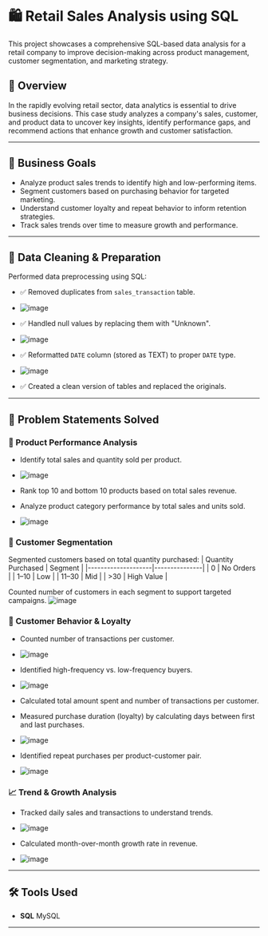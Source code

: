 # 🛍️ Retail Sales Analysis using SQL

This project showcases a comprehensive SQL-based data analysis for a retail company to improve decision-making across product management, customer segmentation, and marketing strategy.

## 📌 Overview

In the rapidly evolving retail sector, data analytics is essential to drive business decisions. This case study analyzes a company's sales, customer, and product data to uncover key insights, identify performance gaps, and recommend actions that enhance growth and customer satisfaction.

---

## 🎯 Business Goals

- Analyze product sales trends to identify high and low-performing items.
- Segment customers based on purchasing behavior for targeted marketing.
- Understand customer loyalty and repeat behavior to inform retention strategies.
- Track sales trends over time to measure growth and performance.

---

## 🧪 Data Cleaning & Preparation

Performed data preprocessing using SQL:

- ✅ Removed duplicates from `sales_transaction` table.
- ![image](https://github.com/user-attachments/assets/8c163bc6-d12b-4999-9efb-236b8f924869)

- ✅ Handled null values by replacing them with "Unknown".
- ![image](https://github.com/user-attachments/assets/ddc4c962-4810-430c-9a4b-4d01984c006e)

- ✅ Reformatted `DATE` column (stored as TEXT) to proper `DATE` type.
- ![image](https://github.com/user-attachments/assets/59ea35c1-f26e-4f78-abd1-de4c8f19896e)

- ✅ Created a clean version of tables and replaced the originals.

---

## 🧩 Problem Statements Solved

### 🛒 Product Performance Analysis
- Identify total sales and quantity sold per product.
- ![image](https://github.com/user-attachments/assets/c21d0f8d-c1bf-42f7-9a97-182d8468116e)

- Rank top 10 and bottom 10 products based on total sales revenue.
- Analyze product category performance by total sales and units sold.
- ![image](https://github.com/user-attachments/assets/a0c16261-fca3-4d57-8259-9a21de3ed58e)


### 👥 Customer Segmentation
Segmented customers based on total quantity purchased:
| Quantity Purchased | Segment       |
|--------------------|---------------|
| 0                  | No Orders     |
| 1–10               | Low           |
| 11–30              | Mid           |
| >30                | High Value    |

Counted number of customers in each segment to support targeted campaigns.
![image](https://github.com/user-attachments/assets/ec79422e-056f-4062-a6ce-0acc71c1ee4d)


### 🔁 Customer Behavior & Loyalty
- Counted number of transactions per customer.
- ![image](https://github.com/user-attachments/assets/29949e12-871a-406f-82b1-f773d39106b6)

- Identified high-frequency vs. low-frequency buyers.
- ![image](https://github.com/user-attachments/assets/c4d97730-9c35-496f-9c7f-00ddd44e7603)

- Calculated total amount spent and number of transactions per customer.
- Measured purchase duration (loyalty) by calculating days between first and last purchases.
- ![image](https://github.com/user-attachments/assets/426d3c3c-e085-41d5-a926-cd0eacaf0c4c)

- Identified repeat purchases per product-customer pair.
- ![image](https://github.com/user-attachments/assets/0e918934-96e0-424f-8338-c157fd5674b1)


### 📈 Trend & Growth Analysis
- Tracked daily sales and transactions to understand trends.
- ![image](https://github.com/user-attachments/assets/d774872f-1a5a-47ee-afe8-eee04e87edee)

- Calculated month-over-month growth rate in revenue.
- ![image](https://github.com/user-attachments/assets/d347e14a-afe1-4be7-829b-0b34b3c00e88)


---

## 🛠️ Tools Used

- **SQL** MySQL
---
